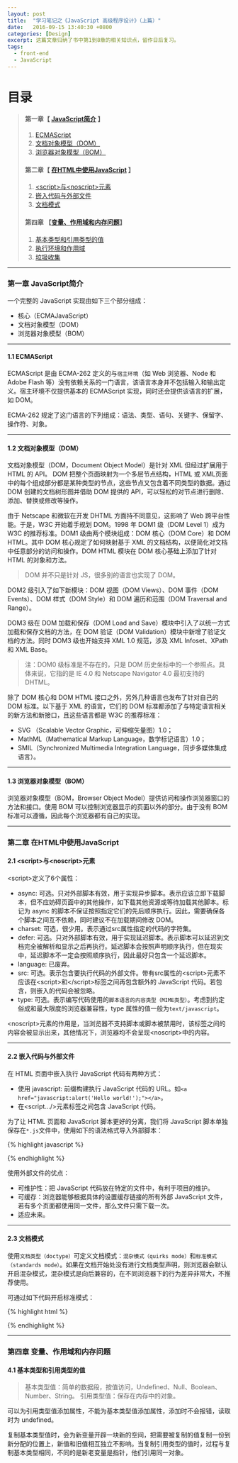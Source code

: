 ```yaml
---
layout: post
title:  "学习笔记之《JavaScript 高级程序设计》（上篇）"
date:   2016-09-15 13:40:30 +0800
categories: [Design]
excerpt: 这篇文章归纳了书中第1到8章的相关知识点，留作日后复习。
tags:
  - front-end
  - JavaScript
---
```


# 目录

>#### 第一章【 [JavaScript简介](#chapter1) 】
>1. [ECMAScript](#chapter1-1)
>2. [文档对象模型（DOM）](#chapter1-2)
>3. [浏览器对象模型（BOM）](#chapter1-3)
>
>#### 第二章【 [在HTML中使用JavaScript](#chapter2) 】
>1. [\<script\>与\<noscript\>元素](#chapter2-1)
>2. [嵌入代码与外部文件](#chapter2-2)
>3. [文档模式](#chapter2-3)
>#### 第四章 【[变量、作用域和内存问题](#chapter4)】
>1. [基本类型和引用类型的值](#chapter4-1)
>2. [执行环境和作用域](#chapter4-2)
>3. [垃圾收集](#chapter4-3)

---

<h3 id="chapter1">第一章  JavaScript简介</h3>

一个完整的 JavaScript 实现由如下三个部分组成：

* 核心（ECMAJavaScript）
* 文档对象模型（DOM）
* 浏览器对象模型（BOM）

---

<h4 id="chapter1-1">1.1 ECMAScript</h4>

ECMAScript 是由 ECMA-262 定义的与`宿主环境`（如 Web 浏览器、Node 和 Adobe Flash 等）没有依赖关系的一门语言，该语言本身并不包括输入和输出定义。宿主环境不仅提供基本的 ECMAScript 实现，同时还会提供该语言的扩展，如 DOM。

ECMA-262 规定了这门语言的下列组成：语法、类型、语句、关键字、保留字、操作符、对象。

---

<h4 id="chapter1-2">1.2 文档对象模型（DOM）</h4>

文档对象模型（DOM，Document Object Model）是针对 XML 但经过扩展用于 HTML 的 API。 DOM 把整个页面映射为一个多层节点结构，HTML 或 XML页面中的每个组成部分都是某种类型的节点，这些节点又包含着不同类型的数据。通过 DOM 创建的文档树形图并借助 DOM 提供的 API，可以轻松的对节点进行删除、添加、替换或修改等操作。

由于 Netscape 和微软在开发 DHTML 方面持不同意见，这影响了 Web 跨平台性能。于是，W3C 开始着手规划 DOM。1998 年 DOM1 级（DOM Level 1）成为 W3C 的推荐标准。DOM1 级由两个模块组成：DOM 核心（DOM Core）和 DOM HTML。其中 DOM 核心规定了如何映射基于 XML 的文档结构，以便简化对文档中任意部分的访问和操作。DOM HTML 模块在 DOM 核心基础上添加了针对 HTML 的对象和方法。

>DOM 并不只是针对 JS，很多别的语言也实现了 DOM。

DOM2 级引入了如下新模块：DOM 视图（DOM Views）、DOM 事件（DOM Events）、DOM 样式（DOM Style）和 DOM 遍历和范围（DOM Traversal and Range）。

DOM3 级在 DOM 加载和保存（DOM Load and Save）模块中引入了以统一方式加载和保存文档的方法，在 DOM 验证（DOM Validation）模块中新增了验证文档的方法。同时 DOM3 级也开始支持 XML 1.0 规范，涉及 XML Infoset、XPath 和 XML Base。

>注：DOM0 级标准是不存在的，只是 DOM 历史坐标中的一个参照点。具体来说，它指的是 IE 4.0 和 Netscape Navigator 4.0 最初支持的 DHTML。

除了 DOM 核心和 DOM HTML 接口之外，另外几种语言也发布了针对自己的 DOM 标准。以下基于 XML 的语言，它们的 DOM 标准都添加了与特定语言相关的新方法和新接口，且这些语言都是 W3C 的推荐标准：

* SVG （Scalable Vector Graphic，可伸缩矢量图）1.0；
* MathML（Mathematical Markup Language，数学标记语言）1.0；
* SMIL（Synchronized Multimedia Integration Language，同步多媒体集成语言）。

---

<h4 id="chapter1-3">1.3 浏览器对象模型（BOM）</h4>

浏览器对象模型（BOM，Browser Object Model）提供访问和操作浏览器窗口的方法和接口。使用 BOM 可以控制浏览器显示的页面以外的部分。由于没有 BOM 标准可以遵循，因此每个浏览器都有自己的实现。

---

<h3 id="chapter2">第二章  在HTML中使用JavaScript</h3>

<h4 id="chapter2-1">2.1 &lt;script&gt;与&lt;noscript&gt;元素</h4>

\<script\>定义了6个属性：

* async: 可选。只对外部脚本有效，用于实现异步脚本。表示应该立即下载脚本，但不应妨碍页面中的其他操作，如下载其他资源或等待加载其他脚本。标记为 async 的脚本不保证按照指定它们的先后顺序执行。因此，需要确保各个脚本之间互不依赖，同时建议不在加载期间修改 DOM。
* charset: 可选，很少用。表示通过src属性指定的代码的字符集。
* defer: 可选。只对外部脚本有效，用于实现延迟脚本。表示脚本可以延迟到文档完全被解析和显示之后再执行。延迟脚本会按照声明顺序执行，但在现实中，延迟脚本不一定会按照顺序执行，因此最好只包含一个延迟脚本。
* language: 已废弃。
* src: 可选。表示包含要执行代码的外部文件。带有src属性的\<script\>元素不应该在\<script\>和\</script\>标签之间再包含额外的 JavaScript 代码。若包含，则嵌入的代码会被忽略。
* type: 可选。表示编写代码使用的`脚本语言的内容类型（MIME类型）`。考虑到约定俗成和最大限度的浏览器兼容性，type 属性的值一般为`text/javascript`。

\<noscript\>元素的作用是，当浏览器不支持脚本或脚本被禁用时，该标签之间的内容会被显示出来，其他情况下，浏览器均不会呈现\<noscript\>中的内容。

---

<h4 id="chapter2-2">2.2 嵌入代码与外部文件</h4>

在 HTML 页面中嵌入执行 JavaScript 代码有两种方式：

* 使用 javascript: 前缀构建执行 JavaScript 代码的 URL。如`<a href="javascript:alert('Hello world!');"></a>`。
* 在\<script.../\>元素标签之间包含 JavaScript 代码。

为了让 HTML 页面和 JavaScript 脚本更好的分离，我们将 JavaScript 脚本单独保存在`*.js`文件中，使用如下的语法格式导入外部脚本：

{% highlight javascript %}
<script src="test.js" type="text/javascript"></script>
{% endhighlight %}

使用外部文件的优点：

* 可维护性：把 JavaScript 代码放在特定的文件中，有利于项目的维护。
* 可缓存：浏览器能够根据具体的设置缓存链接的所有外部 JavaScript 文件，若有多个页面都使用同一文件，那么文件只需下载一次。
* 适应未来。

---

<h4 id="chapter2-3">2.3 文档模式</h4>

使用`文档类型（doctype）`可定义文档模式：`混杂模式（quirks mode）`和`标准模式（standards mode）`。如果在文档开始处没有进行文档类型声明，则浏览器会默认开启混杂模式，混杂模式是向后兼容的，在不同浏览器下的行为差异非常大，不推荐使用。

可通过如下代码开启标准模式：

{% highlight html %}
<!-- HTML 5 -->
<!DOCTYPE html>
{% endhighlight %}

---

<h3 id="chapter4">第四章  变量、作用域和内存问题</h3>

<h4 id="chapter4-1">4.1 基本类型和引用类型的值</h4>

> 基本类型值：简单的数据段，按值访问，Undefined、Null、Boolean、Number、String。
> 引用类型值：保存在内存中的对象。

可以为引用类型值添加属性，不能为基本类型值添加属性，添加时不会报错，读取时为 undefined。

复制基本类型值时，会为新变量开辟一块新的空间，把需要被复制的值复制一份到新分配的位置上，新值和旧值相互独立不影响。当复制引用类型的值时，过程与复制基本类型相同，不同的是新老变量是指针，他们引用同一对象。

